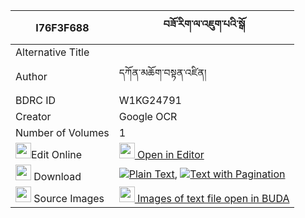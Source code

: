 |I76F3F688|བཟོ་རིག་ལ་འཇུག་པའི་སྒོ 
| --- | --- 
|Alternative Title |
|Author| དཀོན་མཆོག་བསྟན་འཛིན།
|BDRC ID | W1KG24791
|Creator | Google OCR
|Number of Volumes| 1
|<img width="25" src="https://img.icons8.com/color/25/000000/edit-property.png">Edit Online| [<img width="25" src="https://avatars.githubusercontent.com/u/45091458?s=200&v=4"> Open in Editor](http://editor.openpecha.org/I76F3F688)
|<img width="25" src="https://img.icons8.com/fluent/48/000000/download-2.png"/>  Download | [![](https://img.icons8.com/color/20/000000/txt.png)Plain Text](https://github.com/Openpecha/I76F3F688/releases/download/v1/zorik_la_jukpa_i_go_plain_I76F3F688.zip), [![](https://img.icons8.com/color/20/000000/txt.png)Text with Pagination](https://github.com/Openpecha/I76F3F688/releases/download/v1/zorik_la_jukpa_i_go_pages_I76F3F688.zip)
|<img width="25" src="https://img.icons8.com/plasticine/100/000000/pictures-folder.png"/>  Source Images | [<img width="25" src="https://library.bdrc.io/icons/BUDA-small.svg"> Images of text file open in BUDA](https://library.bdrc.io/show/bdr:W1KG24791)